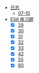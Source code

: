 - [日志](docs/24505-王世豪/)
  - [07-10](docs/24505-王世豪/07-10)
- [ES6 练习题](docs/24505-王世豪/)
  - [x] [29](tests/24505-王世豪/29.js)
  - [x] [30](tests/24505-王世豪/30.js)
  - [x] [31](tests/24505-王世豪/31.js)
  - [x] [32](tests/24505-王世豪/32.js)
  - [x] [33](tests/24505-王世豪/33.js)
  - [x] [42](tests/24505-王世豪/42.js)
  - [x] [55](tests/24505-王世豪/55.js)
  - [x] [80](tests/24505-王世豪/80.js)
